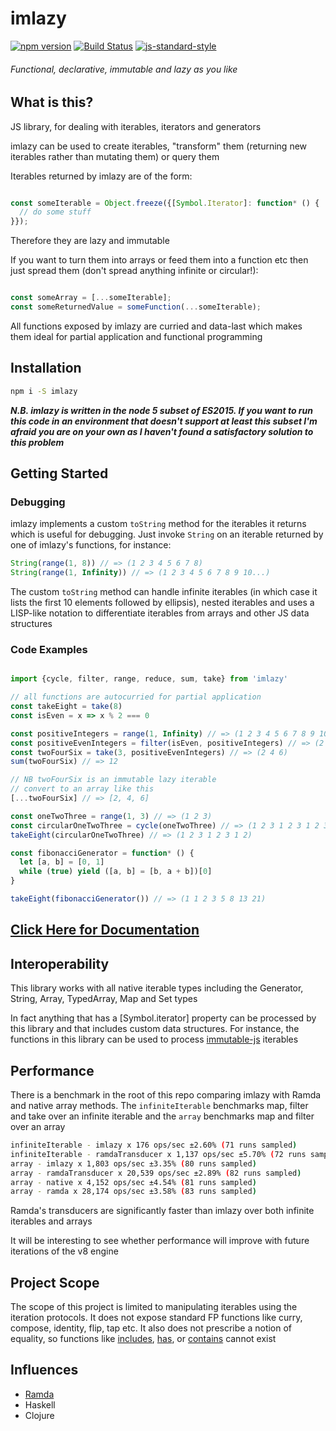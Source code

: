 # imlazy

[![npm version](https://badge.fury.io/js/imlazy.svg)](https://badge.fury.io/js/imlazy)
[![Build Status](https://travis-ci.org/benji6/imlazy.svg?branch=master)](https://travis-ci.org/benji6/imlazy)
[![js-standard-style](https://img.shields.io/badge/code%20style-standard-brightgreen.svg)](http://standardjs.com/)

###### Functional, declarative, immutable and lazy as you like

## What is this?

JS library, for dealing with iterables, iterators and generators

imlazy can be used to create iterables, "transform" them (returning new iterables rather than mutating them) or query them

Iterables returned by imlazy are of the form:

```javascript

const someIterable = Object.freeze({[Symbol.Iterator]: function* () {
  // do some stuff
}});

```

Therefore they are lazy and immutable

If you want to turn them into arrays or feed them into a function etc then just spread them (don't spread anything infinite or circular!):

```javascript

const someArray = [...someIterable];
const someReturnedValue = someFunction(...someIterable);

```

All functions exposed by imlazy are curried and data-last which makes them ideal for partial application and functional programming

## Installation

```bash
npm i -S imlazy
```

***N.B. imlazy is written in the node 5 subset of ES2015. If you want to run this code in an environment that doesn't support at least this subset I'm afraid you are on your own as I haven't found a satisfactory solution to this problem***

## Getting Started

### Debugging

imlazy implements a custom `toString` method for the iterables it returns which is useful for debugging. Just invoke `String` on an iterable returned by one of imlazy's functions, for instance:

```javascript
String(range(1, 8)) // => (1 2 3 4 5 6 7 8)
String(range(1, Infinity)) // => (1 2 3 4 5 6 7 8 9 10...)
```

The custom `toString` method can handle infinite iterables (in which case it lists the first 10 elements followed by ellipsis), nested iterables and uses a LISP-like notation to differentiate iterables from arrays and other JS data structures

### Code Examples

```javascript

import {cycle, filter, range, reduce, sum, take} from 'imlazy'

// all functions are autocurried for partial application
const takeEight = take(8)
const isEven = x => x % 2 === 0

const positiveIntegers = range(1, Infinity) // => (1 2 3 4 5 6 7 8 9 10...)
const positiveEvenIntegers = filter(isEven, positiveIntegers) // => (2 4 6 8 10 12 14 16 18 20...)
const twoFourSix = take(3, positiveEvenIntegers) // => (2 4 6)
sum(twoFourSix) // => 12

// NB twoFourSix is an immutable lazy iterable
// convert to an array like this
[...twoFourSix] // => [2, 4, 6]

const oneTwoThree = range(1, 3) // => (1 2 3)
const circularOneTwoThree = cycle(oneTwoThree) // => (1 2 3 1 2 3 1 2 3 1...)
takeEight(circularOneTwoThree) // => (1 2 3 1 2 3 1 2)

const fibonacciGenerator = function* () {
  let [a, b] = [0, 1]
  while (true) yield ([a, b] = [b, a + b])[0]
}

takeEight(fibonacciGenerator()) // => (1 1 2 3 5 8 13 21)

```

## [Click Here for Documentation](http://benji6.github.io/imlazy/docs/)

## Interoperability

This library works with all native iterable types including the Generator, String, Array, TypedArray, Map and Set types

In fact anything that has a [Symbol.iterator] property can be processed by this library and that includes custom data structures. For instance, the functions in this library can be used to process [immutable-js](https://github.com/facebook/immutable-js) iterables

## Performance

There is a benchmark in the root of this repo comparing imlazy with Ramda and native array methods. The `infiniteIterable` benchmarks map, filter and take over an infinite iterable and the `array` benchmarks map and filter over an array

```bash
infiniteIterable - imlazy x 176 ops/sec ±2.60% (71 runs sampled)
infiniteIterable - ramdaTransducer x 1,137 ops/sec ±5.70% (72 runs sampled)
array - imlazy x 1,803 ops/sec ±3.35% (80 runs sampled)
array - ramdaTransducer x 20,539 ops/sec ±2.89% (82 runs sampled)
array - native x 4,152 ops/sec ±4.54% (81 runs sampled)
array - ramda x 28,174 ops/sec ±3.58% (83 runs sampled)
```

Ramda's transducers are significantly faster than imlazy over both infinite iterables and arrays

It will be interesting to see whether performance will improve with future iterations of the v8 engine

## Project Scope

The scope of this project is limited to manipulating iterables using the iteration protocols. It does not expose standard FP functions like curry, compose, identity, flip, tap etc. It also does not prescribe a notion of equality, so functions like [includes](https://tc39.github.io/Array.prototype.includes/), [has](https://developer.mozilla.org/en-US/docs/Web/JavaScript/Reference/Global_Objects/Set/has), or [contains](http://ramdajs.com/docs/#contains) cannot exist

## Influences

- [Ramda](https://github.com/ramda/ramda)
- Haskell
- Clojure
